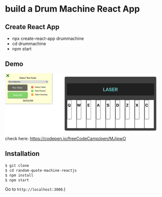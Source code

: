 # build a Drum Machine React App

## Create React App

<ul>
  <li>npx create-react-app drummachine</li>
  <li>cd drummachine</li>
  <li>npm start</li>
 </ul>
 
 
## Demo
![](Demo.png)
check here: https://codepen.io/freeCodeCamp/pen/MJjpwO



## Installation

```
$ git clone
$ cd random-quote-machine-reactjs
$ npm install
$ npm start
```

Go to `http://localhost:3000`.)

